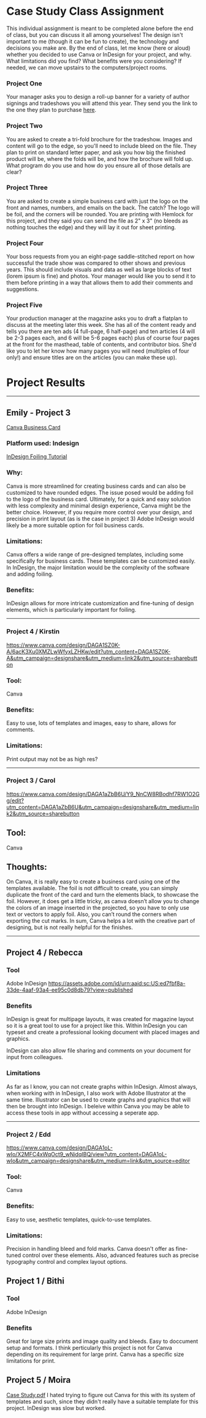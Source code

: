 # Case Study Class Assignment
This individual assignment is meant to be completed alone before the end of class, but you can discuss it all among yourselves! The design isn't important to me (though it can be fun to create), the technology and decisions you make are. By the end of class, let me know (here or aloud) whether you decided to use Canva or InDesign for your project, and why. What limitations did you find? What benefits were you considering? If needed, we can move upstairs to the computers/project rooms. 
 

### Project One
Your manager asks you to design a roll-up banner for a variety of author signings and tradeshows you will attend this year. They send you the link to the one they plan to purchase [here](https://thunderboltsign.com/product/premium-roll-up-banner/). 

### Project Two
You are asked to create a tri-fold brochure for the tradeshow. Images and content will go to the edge, so you'll need to include bleed on the file. They plan to print on standard letter paper, and ask you how big the finished product will be, where the folds will be, and how the brochure will fold up. What program do you use and how do you ensure all of those details are clear? 

### Project Three
You are asked to create a simple business card with just the logo on the front and names, numbers, and emails on the back. The catch? The logo will be foil, and the corners will be rounded. You are printing with Hemlock for this project, and they said you can send the file as 2" x 3" (no bleeds as nothing touches the edge) and they will lay it out for sheet printing. 

### Project Four
Your boss requests from you an eight-page saddle-stitched report on how successful the trade show was compared to other shows and previous years. This should include visuals and data as well as large blocks of text (lorem ipsum is fine) and photos. Your manager would like you to send it to them before printing in a way that allows them to add their comments and suggestions. 

### Project Five
Your production manager at the magazine asks you to draft a flatplan to discuss at the meeting later this week. She has all of the content ready and tells you there are ten ads (4 full-page, 6 half-page) and ten articles (4 will be 2-3 pages each, and 6 will be 5-6 pages each) plus of course four pages at the front for the masthead, table of contents, and contributor bios. She'd like you to let her know how many pages you will need (multiples of four only!) and ensure titles are on the articles (you can make these up). 



# Project Results
--- 
## Emily - Project 3 

[Canva Business Card](https://www.canva.com/design/DAEp8PYHdrc/CKsFdSS2sphA11tGDSaJxw/edit?utm_content=DAEp8PYHdrc&utm_campaign=designshare&utm_medium=link2&utm_source=sharebutton)
### Platform used: Indesign 
[InDesign Foiling Tutorial](https://www.youtube.com/watch?v=KdFQubd6nt8)
### Why: 
Canva is more streamlined for creating business cards and can also be customized to have rounded edges. The issue posed would be adding foil to the logo of the business card. Ultimately, for a quick and easy solution with less complexity and minimal design experience, Canva might be the better choice. However, if you require more control over your design, and precision in print layout (as is the case in project 3) Adobe InDesign would likely be a more suitable option for foil business cards.

### Limitations: 
Canva offers a wide range of pre-designed templates, including some specifically for business cards. These templates can be customized easily. In InDesign, the major limitation would be the complexity of the software and adding foiling. 

### Benefits: 
InDesign allows for more intricate customization and fine-tuning of design elements, which is particularly important for foiling. 

----

### Project 4 / Kirstin

https://www.canva.com/design/DAGA1SZ0K-A/6acK3Xu0XMZLwWfyxLZHKw/edit?utm_content=DAGA1SZ0K-A&utm_campaign=designshare&utm_medium=link2&utm_source=sharebutton

### Tool: 
Canva

### Benefits: 
Easy to use, lots of templates and images, easy to share, allows for comments.

### Limitations: 
Print output may not be as high res?

-----

### Project 3 / Carol
https://www.canva.com/design/DAGA1aZbB6U/Y9_NnCW8RBodhf7RW1O2Gg/edit?utm_content=DAGA1aZbB6U&utm_campaign=designshare&utm_medium=link2&utm_source=sharebutton
## Tool:
Canva
## Thoughts:
On Canva, it is really easy to create a business card using one of the templates available. The foil is not difficult to create, you can simply duplicate the front of the card and turn the elements black, to showcase the foil. However, it does get a little tricky, as canva doesn’t allow you to change the colors of an image inserted in the projected, so you have to only use text or vectors to apply foil. Also, you can’t round the corners when exporting the cut marks. In sum, Canva helps a lot with the creative part of designing, but is not really helpful for the finishes. 

-----

## Project 4 / Rebecca

### Tool
Adobe InDesign
https://assets.adobe.com/id/urn:aaid:sc:US:ed7fbf8a-33de-4aaf-93a4-ee95c0d8db79?view=published

### Benefits
InDesign is great for multipage layouts, it was created for magazine layout so it is a great tool to use for a project like this. Within InDesign you can typeset and create a professional looking document with placed images and graphics. 

InDesign can also allow file sharing and comments on your document for input from colleagues. 

### Limitations
As far as I know, you can not create graphs within InDesign. Almost always, when working with in InDesign, I also work with Adobe Illustrator at the same time. Illustrator can be used to create graphs and graphics that will then be brought into InDesign. I beleive within Canva you may be able to access these tools in app without accessing a seperate app. 

-----

### Project 2 / Edd
https://www.canva.com/design/DAGA1oL-wIo/X2MFC4xWqOct9_wNidqIBQ/view?utm_content=DAGA1oL-wIo&utm_campaign=designshare&utm_medium=link&utm_source=editor

### Tool:
Canva

### Benefits:
Easy to use, aesthetic templates, quick-to-use templates.

### Limitations:
Precision in handling bleed and fold marks. Canva doesn't offer as fine-tuned control over these elements. Also, advanced features such as precise typography control and complex layout options.

## Project 1 / Bithi

### Tool
Adobe InDesign

### Benefits
Great for large size prints and image quality and bleeds. Easy to doccument setup and formats.
I think perticularly this project is not for Canva depending on its requirement for large print. Canva has a specific size limitations for print.

## Project 5 / Moira
[Case Study.pdf](https://github.com/Shaleeta/607-2024/files/14796355/Case.Study.pdf)
I hated trying to figure out Canva for this with its system of templates and such, since they didn't really have a suitable template for this project. InDesign was slow but worked.
